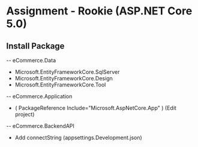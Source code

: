 # Assignment - Rookie (ASP.NET Core 5.0)
## Install Package
-- eCommerce.Data
+ Microsoft.EntityFrameworkCore.SqlServer
+ Microsoft.EntityFrameworkCore.Design
+ Microsoft.EntityFrameworkCore.Tool

-- eCommerce.Application 
+ ( PackageReference Include="Microsoft.AspNetCore.App" ) (Edit project)


-- eCommerce.BackendAPI
+ Add connectString (appsettings.Development.json)